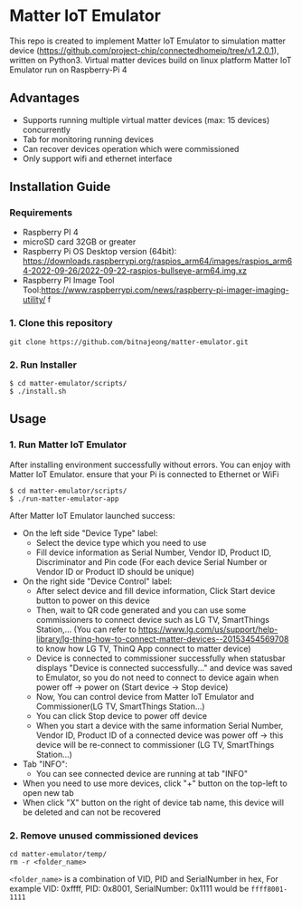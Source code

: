 # Matter IoT Emulator 

This repo is created to implement Matter IoT Emulator to simulation matter device (https://github.com/project-chip/connectedhomeip/tree/v1.2.0.1), written on Python3.
Virtual matter devices build on linux platform
Matter IoT Emulator run on Raspberry-Pi 4

## Advantages
- Supports running multiple virtual matter devices (max: 15 devices) concurrently
- Tab for monitoring running devices
- Can recover devices operation which were commissioned
- Only support wifi and ethernet interface

## Installation Guide
### Requirements
- Raspberry PI 4  
- microSD card 32GB or greater
- Raspberry Pi OS Desktop version (64bit): https://downloads.raspberrypi.org/raspios_arm64/images/raspios_arm64-2022-09-26/2022-09-22-raspios-bullseye-arm64.img.xz
- Raspberry PI Image Tool  Tool:https://www.raspberrypi.com/news/raspberry-pi-imager-imaging-utility/   f

### 1. Clone this repository
    git clone https://github.com/bitnajeong/matter-emulator.git

### 2. Run Installer
    $ cd matter-emulator/scripts/
    $ ./install.sh

## Usage
### 1. Run Matter IoT Emulator
After installing environment successfully without errors. You can enjoy with Matter IoT Emulator.
ensure that your Pi is connected to Ethernet or WiFi

    $ cd matter-emulator/scripts/
    $ ./run-matter-emulator-app

After Matter IoT Emulator launched success:
- On the left side "Device Type" label:
    * Select the device type which you need to use
    * Fill device information as Serial Number, Vendor ID, Product ID, Discriminator and Pin code (For each device Serial Number or Vendor ID or Product ID should be unique)
- On the right side "Device Control" label:
    * After select device and fill device information, Click Start device button to power on this device
    * Then, wait to QR code generated and you can use some commissioners to connect device such as LG TV, SmartThings Station,... 
    (You can refer to https://www.lg.com/us/support/help-library/lg-thinq-how-to-connect-matter-devices--20153454569708 to know how LG TV, ThinQ App connect to matter device)
    * Device is connected to commissioner successfully when statusbar displays "Device is connected successfully..." and device was saved to Emulator, so you do not need to connect to device again when power off -> power on (Start device -> Stop device) 
    * Now, You can control device from Matter IoT Emulator and Commissioner(LG TV, SmartThings Station...) 
    * You can click Stop device to power off device
    * When you start a device with the same information Serial Number, Vendor ID, Product ID of a connected device was power off -> this device will be re-connect to commissioner (LG TV, SmartThings Station...)
- Tab "INFO":
    * You can see connected device are running at tab "INFO"
- When you need to use more devices, click "+" button on the top-left to open new tab
- When click "X" button on the right of device tab name, this device will be deleted and can not be recovered

### 2. Remove unused commissioned devices
    
    cd matter-emulator/temp/
    rm -r <folder_name> 

`<folder_name>` is a combination of VID, PID and SerialNumber in hex, 
For example VID: 0xffff, PID: 0x8001, SerialNumber: 0x1111 would be  `ffff8001-1111`
